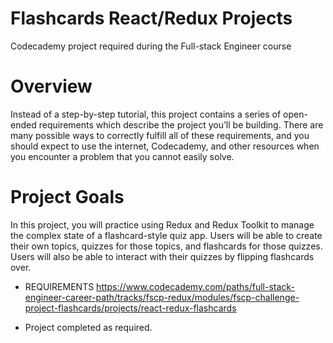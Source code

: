 # Flashcards React/Redux Projects
Codecademy project required during the Full-stack Engineer course 

# Overview
Instead of a step-by-step tutorial, this project contains a series of open-ended requirements which describe the project you’ll be building. There are many possible ways to correctly fulfill all of these requirements, and you should expect to use the internet, Codecademy, and other resources when you encounter a problem that you cannot easily solve.

# Project Goals
In this project, you will practice using Redux and Redux Toolkit to manage the complex state of a flashcard-style quiz app. Users will be able to create their own topics, quizzes for those topics, and flashcards for those quizzes. Users will also be able to interact with their quizzes by flipping flashcards over.

* REQUIREMENTS
https://www.codecademy.com/paths/full-stack-engineer-career-path/tracks/fscp-redux/modules/fscp-challenge-project-flashcards/projects/react-redux-flashcards

* Project completed as required.